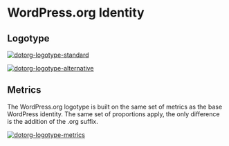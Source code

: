 # WordPress.org Identity

## Logotype

[![dotorg-logotype-standard](https://i2.wp.com/make.wordpress.org/design/files/2016/01/dotorg-logotype-standard.png?resize=776%2C213&ssl=1)](https://i2.wp.com/make.wordpress.org/design/files/2016/01/dotorg-logotype-standard.png?ssl=1)

[![dotorg-logotype-alternative](https://i1.wp.com/make.wordpress.org/design/files/2016/01/dotorg-logotype-alternative.png?resize=776%2C335&ssl=1)](https://i1.wp.com/make.wordpress.org/design/files/2016/01/dotorg-logotype-alternative.png?ssl=1)

## Metrics

The WordPress.org logotype is built on the same set of metrics as the base WordPress identity. The same set of proportions apply, the only difference is the addition of the .org suffix.

[![dotorg-logotype-metrics](https://i0.wp.com/make.wordpress.org/design/files/2016/01/dotorg-logotype-metrics.png?resize=776%2C505&ssl=1)](https://i0.wp.com/make.wordpress.org/design/files/2016/01/dotorg-logotype-metrics.png?ssl=1)